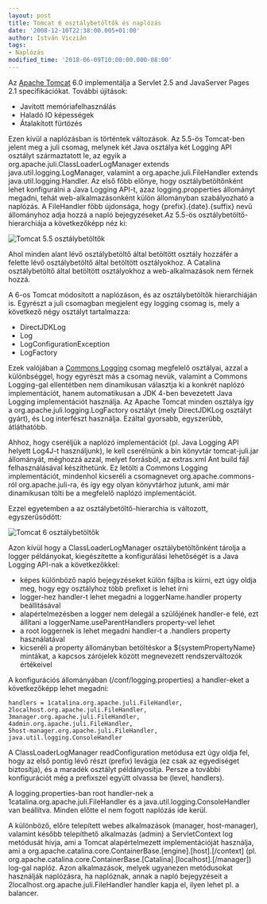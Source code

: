 ```yaml
---
layout: post
title: Tomcat 6 osztálybetöltők és naplózás
date: '2008-12-10T22:38:00.005+01:00'
author: István Viczián
tags:
- Naplózás
modified_time: '2018-06-09T10:00:00.000-08:00'
---
```

Az [Apache Tomcat](http://tomcat.apache.org/) 6.0 implementálja a
Servlet 2.5 and JavaServer Pages 2.1 specifikációkat. További újítások:

-   Javított memóriafelhasználás
-   Haladó IO képességek
-   Átalakított fürtözés

Ezen kívül a naplózásban is történtek változások. Az 5.5-ös Tomcat-ben
jelent meg a juli csomag, melynek két Java osztálya két Logging API
osztályt származtatott le, az egyik a
org.apache.juli.ClassLoaderLogManager extends
java.util.logging.LogManager, valamint a org.apache.juli.FileHandler
extends java.util.logging.Handler. Az első főbb előnye, hogy
osztálybetöltőnként lehet konfigurálni a Java Logging API-t, azaz
logging.propperties állományt megadni, tehát web-alkalmazásonként külön
állományban szabályozható a naplózás. A FileHandler főbb újdonsága, hogy
{prefix}.{date}.{suffix} nevű állományhoz adja hozzá a napló
bejegyzéseket.Az 5.5-ös osztálybetöltő-hierarchiája a következőképp néz
ki:

![Tomcat 5.5 osztálybetöltők](/artifacts/posts/2008-12-10-tomcat-6-osztalybetoltok-es-naplozas/classloader_5_5_b.png)

Ahol minden alant lévő osztálybetöltő által betöltött osztály hozzáfér a
felette lévő osztálybetöltő által betöltött osztályokhoz. A Catalina
osztálybetöltő által betöltött osztályokhoz a web-alkalmazások nem
férnek hozzá.

A 6-os Tomcat módosított a naplózáson, és az osztálybetöltők
hierarchiáján is. Egyrészt a juli csomagban megjelent egy logging csomag
is, mely a következő négy osztályt tartalmazza:

-   DirectJDKLog
-   Log
-   LogConfigurationException
-   LogFactory

Ezek valójában a [Commons Logging](http://jakarta.apache.org/commons/logging/) csomag
megfelelő osztályai, azzal a különbséggel, hogy egyrészt más a csomag
nevük, valamint a Commons Logging-gal ellentétben nem dinamikusan
választja ki a konkrét naplózó implementációt, hanem automatikusan a JDK
4-ben bevezetett Java Logging implementációt használja. Az Apache Tomcat
minden osztálya így a org.apache.juli.logging.LogFactory osztályt (mely
DirectJDKLog osztályt gyárt), és Log interfészt használja. Ezáltal
gyorsabb, egyszerűbb, átláthatóbb.

Ahhoz, hogy cseréljük a naplózó implementációt (pl. Java Logging API
helyett Log4J-t használjunk), le kell cserélnünk a bin könyvtár
tomcat-juli.jar állományát, méghozzá azzal, melyet forrásból, az
extras.xml Ant build fájl felhasználásával készíthetünk. Ez letölti a
Commons Logging implementációt, mindenhol kicseréli a csomagnevet
org.apache.commons-ról org.apache.juli-ra, és így egy olyan könyvtárhoz
jutunk, ami már dinamikusan tölti be a megfelelő naplózó implementációt.

Ezzel egyetemben a az osztálybetöltő-hierarchia is változott,
egyszerűsödött:

![Tomcat 6 osztálybetöltők](/artifacts/posts/2008-12-10-tomcat-6-osztalybetoltok-es-naplozas/classloader_6_b.png)

Azon kívül hogy a ClassLoaderLogManager osztálybetöltőnként tárolja a
logger példányokat, kiegészítette a konfigurálási lehetőségét is a Java
Logging API-nak a következőkkel:

-   képes különböző napló bejegyzéseket külön fájlba is kiírni, ezt úgy
    oldja meg, hogy egy osztályhoz több prefixet is lehet írni
-   logger-hez handler-t lehet megadni a loggerName.handler property
    beállításával
-   alapértelmezésben a logger nem delegál a szülőjének handler-e felé,
    ezt állítani a loggerName.useParentHandlers property-vel lehet
-   a root loggernek is lehet megadni handler-t a .handlers property
    használatával
-   kicseréli a property állományban betöltéskor a
    \${systemPropertyName} mintákat, a kapcsos zárójelek között
    megnevezett rendszerváltozók értékeivel

A konfigurációs állományában (/conf/logging.properties) a handler-eket a
következőképp lehet megadni:

    handlers = 1catalina.org.apache.juli.FileHandler,
    2localhost.org.apache.juli.FileHandler,
    3manager.org.apache.juli.FileHandler,
    4admin.org.apache.juli.FileHandler,
    5host-manager.org.apache.juli.FileHandler,
    java.util.logging.ConsoleHandler

A ClassLoaderLogManager readConfiguration metódusa ezt úgy oldja fel,
hogy az első pontig lévő részt (prefix) levágja (ez csak az egyediséget
biztosítja), és a maradék osztályt példányosítja. Persze a további
konfigurációt még a prefixszel együtt olvassa be (level, handlers).

A logging.properties-ban root handler-nek a
1catalina.org.apache.juli.FileHandler és a
java.util.logging.ConsoleHandler van beállítva. Minden előtte el nem
fogott naplózás ide kerül.

A különböző, előre telepített webes alkalmazások (manager,
host-manager), valamint később telepíthető alkalmazás (admin) a
ServletContext log metódusát hívja, ami a Tomcat alapértelmezett
implementációját használja, ami a
org.apache.catalina.core.ContainerBase.\[engine\].\[host\].\[/context\]
(pl.
org.apache.catalina.core.ContainerBase.\[Catalina\].\[localhost\].\[/manager\])
log-gal naplóz. Azon alkalmazások, melyek ugyanezen metódusokat
használják naplózásra, ha naplóznak, annak a napló bejegyzéseit a
2localhost.org.apache.juli.FileHandler handler kapja el, ilyen lehet pl.
a balancer.
